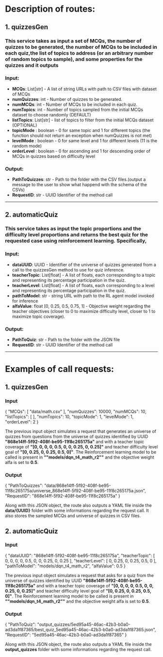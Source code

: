 # Description of routes:
## **1. quizzesGen** 
### This service takes as input a set of MCQs, the number of quizzes to be generated, the number of MCQs to be included in each quiz,the list of topics to address (or an arbitrary number of random topics to sample), and some properties for the quizzes and it outputs
### Input:
- **MCQs**: List[str] - A list of string URLs with path to CSV files with dataset of MCQs  
- **numQuizzes**: int - Number of quizzes to be generated.
- **numMCQs**: int - Number of MCQs to be included in each quiz.
- **numTopics**: int - Number of topics sampled from the initial MCQs dataset to choose randomly (DEFAULT)
- **listTopics**: List[str] - list of topics to filter from the initial MCQs dataset (OPTIONAL)
- **topicMode** : boolean - 0 for same topic and 1 for different topics (the function should not return an exception when numQuizzes is not met)
- **levelMode** : boolean - 0 for same level and 1 for different levels (11 is the random mode)
- **orderLevel** : boolean - 0 for ascending and 1 for descending order of MCQs in quizzes based on difficulty level
### Output:
- **PathToQuizzes**: str - Path to the folder with the CSV files.(output a message to the user to show what happend with the schema of the CSVs)
- **RequestID**: str - UUID Identifier of the method call
---
## **2. automaticQuiz**
### This service takes as input the topic proportions and the difficulty level proportions and returns the best quiz for the requested case using reinforcement learning. Specifically,
### Input:
- **dataUUID**: UUID - Identifier of the universe of quizzes generated from a call to the quizzesGen method to use for quiz inference.
- **teacherTopic**: List[float] - A list of floats, each corresponding to a topic and representing its percentage participation in the quiz.
- **teacherLevel**: List[float] - A list of floats, each corresponding to a level and representing its percentage participation in the quiz.
- **pathToModel**: str - string URL with path to the RL agent model invoked for inference
- **alfaValue**: float [0, 0.25, 0.5, 0.75, 1] - Objective weight regarding the teacher objectives (closer to 0 to maximize difficulty level, closer to 1 to maximize topic coverage).
### Output:
- **PathToQuiz**: str - Path to the folder with the JSON file
- **RequestID**: str - UUID Identifier of the method call
---

# Examples of call requests:
## **1. quizzesGen**
### Input
{
  "MCQs": [
    "data/math.csv"
  ],
  "numQuizzes": 10000,
  "numMCQs": 10,
  "listTopics": [
  ],
  "numTopics": 10,
  "topicMode": 1,
  "levelMode": 1,
  "orderLevel": 2
}

The previous input object simulates a request that generates an universe of quizzes from questions from the universe of quizzes identified by UUID **"868e14ff-5f92-408f-be95-11f8c265175a"** and with a teacher topic coverage of **"[0, 0, 0, 0, 0.5, 0, 0, 0.25, 0, 0.25]"** and teacher difficulty level goal of **"[0, 0.25, 0, 0.25, 0.5, 0]"**. The Reinforcement learning model to be called is present in **""models/dqn_t4_math_r2""** and the objective weight alfa is set to **0.5**.

### Output
{
  "PathToQuizzes": "data/868e14ff-5f92-408f-be95-11f8c265175a/universe_868e14ff-5f92-408f-be95-11f8c265175a.json",
  "RequestID": "868e14ff-5f92-408f-be95-11f8c265175a"
}

Along with this JSON object, the route also outputs a YAML file inside the **data/{UUID}** folder with some informations regarding the request call. It also stores the sampled MCQs and universe of quizzes in CSV files.

## **2. automaticQuiz**
### Input
{
  "dataUUID": "868e14ff-5f92-408f-be95-11f8c265175a",
  "teacherTopic": [
    0, 0, 0, 0, 0.5, 0, 0, 0.25, 0, 0.25
  ],
  "teacherLevel": [
    0, 0.25, 0, 0.25, 0.5, 0
  ],
  "pathToModel": "models/dqn_t4_math_r2",
  "alfaValue": 0.5
}

The previous input object simulates a request that asks for a quiz from the universe of quizzes identified by UUID **"868e14ff-5f92-408f-be95-11f8c265175a"** and with a teacher topic coverage of **"[0, 0, 0, 0, 0.5, 0, 0, 0.25, 0, 0.25]"** and teacher difficulty level goal of **"[0, 0.25, 0, 0.25, 0.5, 0]"**. The Reinforcement learning model to be called is present in **""models/dqn_t4_math_r2""** and the objective weight alfa is set to **0.5**.

### Output
{
  "PathToQuiz": "output_quizzes/5ed95a45-46ac-42b3-b0a0-ad3da1f87365/best_quiz_5ed95a45-46ac-42b3-b0a0-ad3da1f87365.json",
  "RequestID": "5ed95a45-46ac-42b3-b0a0-ad3da1f87365"
}

Along with this JSON object, the route also outputs a YAML file inside the **output_quizzes** folder with some informations regarding the request call.